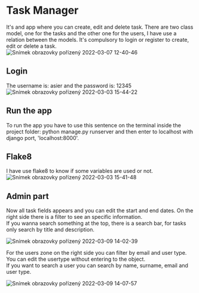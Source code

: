 # Task Manager

It's and app where you can create, edit and delete task.
There are two class model, one for the tasks and the other one for the users, I have use a relation between the models.
It's compulsory to login or register to create, edit or delete a task.
<br/>
![Snímek obrazovky pořízený 2022-03-07 12-40-46](https://user-images.githubusercontent.com/100837222/157027704-90102c73-4586-4217-8283-53368bca877f.png)


## Login
The username is: asier and the password is: 12345 
![Snímek obrazovky pořízený 2022-03-03 15-44-22](https://user-images.githubusercontent.com/100837222/156587637-5d46ed02-e786-46dd-a8b8-13e2de8ee4cd.png)

## Run the app
To run the app you have to use this sentence on the terminal inside the project folder: python manage.py runserver and then enter to localhost with django port, 'localhost:8000'.

## Flake8
I have use flake8 to know if some variables are used or not.
![Snímek obrazovky pořízený 2022-03-03 15-41-48](https://user-images.githubusercontent.com/100837222/156587385-278e205d-aaa8-4521-8ed2-9abb44bd8ab6.png)

## Admin part
Now all task fields appears and you can edit the start and end dates.
On the right side there is a filter to see an specific information. <br/>
If you wanna search something at the top, there is a search bar, for tasks only search by title and description.

![Snímek obrazovky pořízený 2022-03-09 14-02-39](https://user-images.githubusercontent.com/100837222/157447069-1e15ac16-ebec-4841-9c10-71cf25e7ef14.png)

For the users zone on the right side you can filter by email and user type.
You can edit the usertype without entering to the object. <br/>
If you want to search a user you can search by name, surname, email and user type.

![Snímek obrazovky pořízený 2022-03-09 14-07-57](https://user-images.githubusercontent.com/100837222/157447847-e09528eb-a5c3-453f-86d8-77bc7c4318c0.png)

